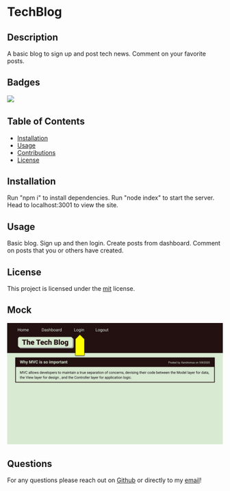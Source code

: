 # TechBlog

## Description 

A basic blog to sign up and post tech news. Comment on your favorite posts.

## Badges

![](https://img.shields.io/static/v1?label=license&message=mit&color=brightgreen?style=plastic&logo=appveyor)

## Table of Contents

* [Installation](#installation)
* [Usage](#usage)
* [Contributions](#contributing)
* [License](#license)


## Installation

Run "npm i" to install dependencies. Run "node index" to start the server. Head to localhost:3001 to view the site.


## Usage 

Basic blog. Sign up and then login. Create posts from dashboard. Comment on posts that you or others have created. 


## License

This project is licensed under the [mit](https://choosealicense.com/licenses/mit) license.

## Mock

![Mock](https://github.com/CucciPro/TechBlog/blob/master/public/assets/images/demo.gif)

## Questions

For any questions please reach out on [Github](https://github.com/CucciPro/) or directly to my [email](josej@email.arizona.edu)!

